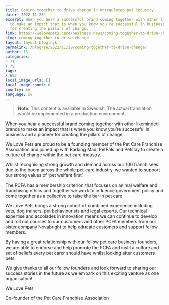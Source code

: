 ```yaml
---
title: Coming together to drive change in unregulated pet industry
date: '2022-11-28'
excerpt: When you hear a successful brand coming together with other likeminded brands
  to make an impact that is when you know you’re successful in business and a pioneer
  for creating the pillars of change.
link: https://welovepets.care/business-news/coming-together-to-drive-change/
slug: coming-together-to-drive-change
layout: layout-blog.njk
permalink: /blog/se/2022/11/28/coming-together-to-drive-change/
author: 13
categories:
- 71
- 79
tags:
- 663
local_image_urls: []
local_image_count: 0
country: se
language: sv
---
```




> **Note:** This content is available in Swedish. The actual translation would be implemented in a production environment.

When you hear a successful brand coming together with other likeminded brands to make an impact that is when you know you’re successful in business and a pioneer for creating the pillars of change.

We Love Pets are proud to be a founding member of the Pet Care Franchise Association and joined up with Barking Mad, PetPals and Petstay to create a culture of change within the pet care industry.

Whilst recognising strong growth and demand across our 100 franchisees due to the boom across the whole pet care industry, we wanted to support our strong values of ‘pet welfare first’.

The PCFA has a membership criterion that focuses on animal welfare and franchising ethics and together we work to influence government policy and come together as a collective to raise the bar in pet care.

We Love Pets brings a strong cohort of combined experience including vets, dog trainers, pet behaviourists and legal experts. Our technical expertise and accolades in innovation means we can continue to develop and roll out courses to our customers and other PCFA members from our sister company Novabright to help educate customers and support fellow members.

By having a great relationship with our fellow pet care business founders, we are able to endorse and help promote the PCFA and instil a culture and set of beliefs every pet carer should have whilst looking after customers pets.

We give thanks to all our fellow founders and look forward to sharing our success stories in the future as we embark on this exciting venture as one organisation!

We Love Pets

Co-founder of the Pet Care Franchise Association